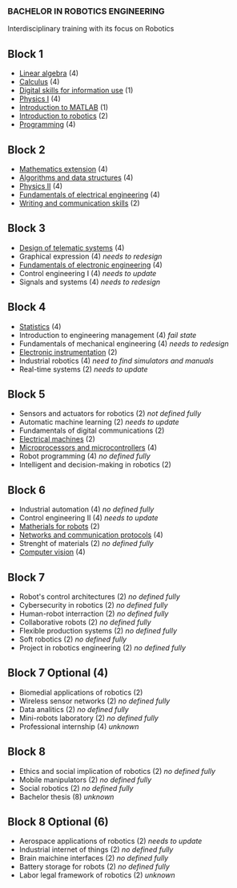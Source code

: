 ### BACHELOR IN ROBOTICS ENGINEERING

Interdisciplinary training with its focus on Robotics

## Block 1

- [Linear algebra](block1/linear_algebra.md) (4)
- [Calculus](block1/calculus.md) (4)
- [Digital skills for information use](block1/digital_skills_for_information_use.md) (1)
- [Physics I](block1/physics_i.md) (4)
- [Introduction to MATLAB](block1/introduction_to_matlab.md) (1)
- [Introduction to robotics](block1/introduction_to_robotics.md) (2)
- [Programming](block1/programming.md) (4)


## Block 2

- [Mathematics extension](block2/mathematics_extension.md) (4)
- [Algorithms and data structures](block2/algorithms_and_data_structures.md) (4)
- [Physics II](block2/physics_ii.md) (4)
- [Fundamentals of electrical engineering](block2/fundamentals_of_electrical_engineering.md) (4)
- [Writing and communication skills](block2/writing_and_communication_skills.md) (2)


## Block 3

- [Design of telematic systems](block3/design_of_telematic_systems.md) (4)
- Graphical expression (4) *needs to redesign*
- [Fundamentals of electronic engineering](block3/fundamentals_of_electronic_engineering.md) (4)
- Control engineering I (4) *needs to update*
- Signals and systems (4) *needs to redesign*


## Block 4

- [Statistics](block4/statistics.md) (4)
- Introduction to engineering management (4) *fail state*
- Fundamentals of mechanical engineering (4) *needs to redesign*
- [Electronic instrumentation](block4/electronic_instrumentation.md) (2)
- Industrial robotics (4) *need to find simulators and manuals*
- Real-time systems (2) *needs to update*


## Block 5

- Sensors and actuators for robotics (2) *not defined fully*
- Automatic machine learning (2) *needs to update*
- Fundamentals of digital communications (2)
- [Electrical machines](block5/electrical_machines.md) (2)
- [Microprocessors and microcontrollers](microprocessors_and_microcontrollers.md) (4)
- Robot programming (4) *no defined fully*
- Intelligent and decision-making in robotics (2)


## Block 6

- Industrial automation (4) *no defined fully*
- Control engineering II (4) *needs to update*
- [Matherials for robots](matherials_for_robots.md) (2)
- [Networks and communication protocols](networks_and_communication_protocols.md) (4)
- Strenght of materials (2) *no defined fully*
- [Computer vision](computer_vision.md) (4)


## Block 7

- Robot's control architectures (2) *no defined fully*
- Cybersecurity in robotics (2) *no defined fully*
- Human-robot interraction (2) *no defined fully*
- Collaborative robots (2) *no defined fully*
- Flexible production systems (2) *no defined fully*
- Soft robotics (2) *no defined fully*
- Project in robotics engineering (2) *no defined fully*

## Block 7 Optional (4)

- Biomedial applications of robotics (2)
- Wireless sensor networks (2) *no defined fully*
- Data analitics (2) *no defined fully*
- Mini-robots laboratory (2) *no defined fully*
- Professional internship (4) *unknown*


## Block 8

- Ethics and social implication of robotics (2) *no defined fully*
- Mobile manipulators (2) *no defined fully*
- Social robotics (2) *no defined fully*
- Bachelor thesis (8) *unknown*


## Block 8 Optional (6)

- Aerospace applications of robotics (2) *needs to update*
- Industrial internet of things (2) *no defined fully*
- Brain maichine interfaces (2) *no defined fully*
- Battery storage for robots (2) *no defined fully*
- Labor legal framework of robotics (2) *unknown*
